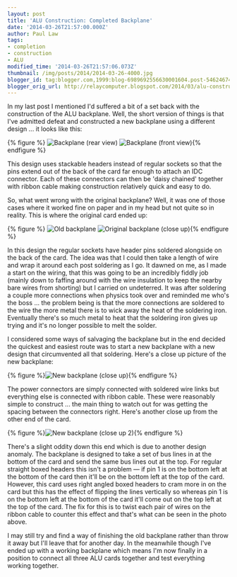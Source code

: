 ```yaml
---
layout: post
title: 'ALU Construction: Completed Backplane'
date: '2014-03-26T21:57:00.000Z'
author: Paul Law
tags:
- completion
- construction
- ALU
modified_time: '2014-03-26T21:57:06.073Z'
thumbnail: /img/posts/2014/2014-03-26-4000.jpg
blogger_id: tag:blogger.com,1999:blog-6989692556630001604.post-5462467478770881170
blogger_orig_url: http://relaycomputer.blogspot.com/2014/03/alu-construction-completed-backplane.html
---
```


In my last post I mentioned I'd suffered a bit of a set back with the 
construction of the ALU backplane. Well, the short version of things is that 
I've admitted defeat and constructed a new backplane using a different design 
... it looks like this:

{% figure %}
![Backplane (rear view)](/img/posts/2014/2014-03-26-0000.jpg)
![Backplane (front view)](/img/posts/2014/2014-03-26-0001.jpg){% endfigure %}

This design uses 
stackable headers instead of regular sockets so that the pins extend out of 
the back of the card far enough to attach an IDC connector. Each of these 
connectors can then be 'daisy chained' together with ribbon cable making 
construction relatively quick and easy to do.

So, what went wrong 
with the original backplane? Well, it was one of those cases where it worked 
fine on paper and in my head but not quite so in reality. This is where the 
original card ended up:

{% figure %}
![Old backplane](/img/posts/2014/2014-03-26-0002.jpg)
![Original backplane (close up)](/img/posts/2014/2014-03-26-0003.jpg){% endfigure %}

In this 
design the regular sockets have header pins soldered alongside on the back of 
the card. The idea was that I could then take a length of wire and wrap it 
around each post soldering as I go. It dawned on me, as I made a start on the 
wiring, that this was going to be an incredibly fiddly job (mainly down to 
faffing around with the wire insulation to keep the nearby bare wires from 
shorting) but I carried on undeterred. It was after soldering a couple more 
connections when physics took over and reminded me who's the boss ... the 
problem being is that the more connections are soldered to the wire the more 
metal there is to wick away the heat of the soldering iron. Eventually there's 
so much metal to heat that the soldering iron gives up trying and it's no 
longer possible to melt the solder.

I considered some ways of 
salvaging the backplane but in the end decided the quickest and easiest route 
was to start a new backplane with a new design that circumvented all that 
soldering. Here's a close up picture of the new backplane:

{% figure %}![New backplane (close up)](/img/posts/2014/2014-03-26-0004.jpg){% endfigure %}

The power 
connectors are simply connected with soldered wire links but everything else 
is connected with ribbon cable. These were reasonably simple to construct ... 
the main thing to watch out for was getting the spacing between the connectors 
right. Here's another close up from the other end of the card.

{% figure %}![New backplane (close up 2)](/img/posts/2014/2014-03-26-0005.jpg){% endfigure %}

There's a 
slight oddity down this end which is due to another design anomaly. The 
backplane is designed to take a set of bus lines in at the bottom of the card 
and send the same bus lines out at the top. For regular straight boxed headers 
this isn't a problem — if pin 1 is on the bottom left at the bottom of the 
card then it'll be on the bottom left at the top of the card. However, this 
card uses right angled boxed headers to cram more in on the card but this has 
the effect of flipping the lines vertically so whereas pin 1 is on the bottom 
left at the bottom of the card it'll come out on the top left at the top of 
the card. The fix for this is to twist each pair of wires on the ribbon cable 
to counter this effect and that's what can be seen in the photo above.

I may still try and find a way of finishing the old backplane rather 
than throw it away but I'll leave that for another day. In the meanwhile 
though I've ended up with a working backplane which means I'm now finally in a 
position to connect all three ALU cards together and test everything working 
together. 
